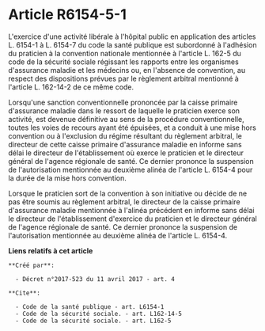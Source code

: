 # Article R6154-5-1

L'exercice d'une activité libérale à l'hôpital public en application des articles L. 6154-1 à L. 6154-7 du code la santé
publique est subordonné à l'adhésion du praticien à la convention nationale mentionnée à l'article L. 162-5 du code de la
sécurité sociale régissant les rapports entre les organismes d'assurance maladie et les médecins ou, en l'absence de
convention, au respect des dispositions prévues par le règlement arbitral mentionné à l'article L. 162-14-2 de ce même code. 

Lorsqu'une sanction conventionnelle prononcée par la caisse primaire d'assurance maladie dans le ressort de laquelle le
praticien exerce son activité, est devenue définitive au sens de la procédure conventionnelle, toutes les voies de recours
ayant été épuisées, et a conduit à une mise hors convention ou à l'exclusion du régime résultant du règlement arbitral, le
directeur de cette caisse primaire d'assurance maladie en informe sans délai le directeur de l'établissement où exerce le
praticien et le directeur général de l'agence régionale de santé. Ce dernier prononce la suspension de l'autorisation
mentionnée au deuxième alinéa de l'article L. 6154-4 pour la durée de la mise hors convention. 

Lorsque le praticien sort de la convention à son initiative ou décide de ne pas être soumis au règlement arbitral, le
directeur de la caisse primaire d'assurance maladie mentionnée à l'alinéa précédent en informe sans délai le directeur de
l'établissement d'exercice du praticien et le directeur général de l'agence régionale de santé. Ce dernier prononce la
suspension de l'autorisation mentionnée au deuxième alinéa de l'article L. 6154-4.

**Liens relatifs à cet article**

	**Créé par**:

	  - Décret n°2017-523 du 11 avril 2017 - art. 4

	**Cite**:

	  - Code de la santé publique - art. L6154-1
	  - Code de la sécurité sociale. - art. L162-14-5
	  - Code de la sécurité sociale. - art. L162-5
